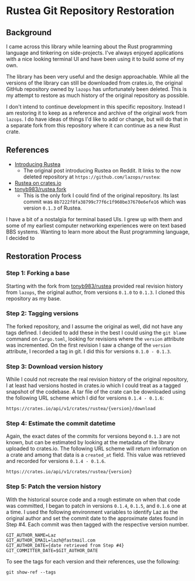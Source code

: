 # Rustea Git Repository Restoration

## Background

I came across this library while learning about the Rust programming language
and tinkering on side-projects. I've always enjoyed applications with a nice
looking terminal UI and have been using it to build some of my own.

The library has been very useful and the design approachable. While all the
versions of the library can still be downloaded from crates.io, the original
GitHub repository owned by `lazops` has unfortunately been deleted. This is my
attempt to restore as much history of the original repository as possible.

I don't intend to continue development in this specific repository. Instead I
am restoring it to keep as a reference and archive of the original work from
`lazops`. I do have ideas of things I'd like to add or change, but will do that
in a separate fork from this repository where it can continue as a new Rust
crate.

## References

- [Introducing Rustea](https://www.reddit.com/r/rust/comments/u5vef7/introducing_rustea_an_easytouse_tui_crate_for/)
  - The original post introducing Rustea on Reddit. It links to the now deleted
    repository at `https://github.com/lazops/rustea`:
- [Rustea on crates.io](https://crates.io/crates/rustea)
- [tonyb983/rustea fork](https://github.com/tonyb983/rustea)
  - This is the only fork I could find of the original repository. Its last
    commit was `8b7222f8fa38799c77f6c1f960be37670e6efe16` which was version
    `0.1.3` of Rustea.

I have a bit of a nostalgia for terminal based UIs. I grew up with them and
some of my earliest computer networking experiences were on text based BBS
systems. Wanting to learn more about the Rust programming language, I decided to

## Restoration Process

### Step 1: Forking a base

Starting with the fork from
[tonyb983/rustea](https://github.com/tonyb983/rustea) provided real revision
history from `lazops`, the original author, from versions `0.1.0` to `0.1.3`. I
cloned this repository as my base.

### Step 2: Tagging versions

The forked repository, and I assume the original as well, did not have any tags
defined. I decided to add these in the best I could using the `git blame`
command on `Cargo.toml`, looking for revisions where the `version` attribute
was incremented. On the first revision I saw a change of the `version`
attribute, I recorded a tag in git. I did this for versions `0.1.0 - 0.1.3`.

### Step 3: Download version history

While I could not recreate the real revision history of the original
repository, I at least had versions hosted in crates.io which I could treat as
a tagged snapshot of the codebase. A tar file of the crate can be downloaded
using the following URL scheme which I did for versions `0.1.4 - 0.1.6`:

`https://crates.io/api/v1/crates/rustea/{version}/download`

### Step 4: Estimate the commit datetime

Again, the exact dates of the commits for versions beyond `0.1.3` are not
known, but can be estimated by looking at the metadata of the library uploaded
to crates.io. The following URL scheme will return information on a crate and
among that data is a `created_at` field. This value was retrieved and recorded
for versions `0.1.4 - 0.1.6`.

`https://crates.io/api/v1/crates/rustea/{version}`

### Step 5: Patch the version history

With the historical source code and a rough estimate on when that code was
committed, I began to patch in versions `0.1.4`, `0.1.5`, and `0.1.6` one at a
time. I used the following environment variables to identify Laz as the
original author and set the commit date to the approximate dates found in Step
#4. Each commit was then tagged with the respective version number.

```
GIT_AUTHOR_NAME=Laz
GIT_AUTHOR_EMAIL=lazh@fastmail.com
GIT_AUTHOR_DATE={date retrieved from Step #4}
GIT_COMMITTER_DATE=$GIT_AUTHOR_DATE
```

To see the tags for each version and their references, use the following:

```
git show-ref --tags
```
